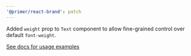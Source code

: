 ```yaml
---
'@primer/react-brand': patch
---
```


Added `weight` prop to `Text` component to allow fine-grained control over default `font-weight`.

[See docs for usage examples](https://primer.style/brand/components/Text/#weight)
